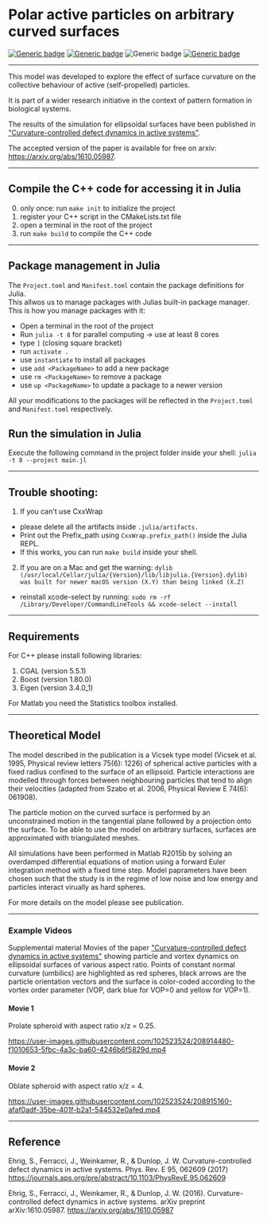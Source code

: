 # Polar active particles on arbitrary curved surfaces

[![Generic badge](https://img.shields.io/badge/arXiv-1610.05987-green.svg)](https://arxiv.org/abs/1610.05987)
[![Generic badge](https://img.shields.io/badge/Phys.Rev.E-95.062609-yellow.svg)](https://journals.aps.org/pre/abstract/10.1103/PhysRevE.95.062609)
![Generic badge](https://img.shields.io/badge/Matlab-R2022b-blue.svg)
[![Generic badge](https://img.shields.io/badge/License-AGPL3.0-orange.svg)](https://github.com/Sebastian-ehrig/Confined_active_particles/blob/main/LICENSE)

---

This model was developed to explore the effect of surface curvature on the collective behaviour of active (self-propelled) particles.

It is part of a wider research initiative in the context of pattern formation in biological systems.

The results of the simulation for ellipsoidal surfaces have been published in ["Curvature-controlled defect dynamics in active systems"]( https://journals.aps.org/pre/abstract/10.1103/PhysRevE.95.062609).

The accepted version of the paper is available for free on arxiv: https://arxiv.org/abs/1610.05987.


---

## Compile the C++ code for accessing it in Julia

0. only once: run `make init` to initialize the project
1. register your C++ script in the CMakeLists.txt file
2. open a terminal in the root of the project
3. run `make build` to compile the C++ code


---

## Package management in Julia

The `Project.toml` and `Manifest.toml` contain the package definitions for Julia.  
This allwos us to manage packages with Julias built-in package manager.  
This is how you manage packages with it:

- Open a terminal in the root of the project
- Run `julia -t 8` for parallel computing -> use at least 8 cores
- type `]` (closing square bracket)
- run `activate .`
- use `instantiate` to install all packages
- use `add <PackageName>` to add a new package
- use `rm <PackageName>` to remove a package
- use `up <PackageName>` to update a package to a newer version

All your modifications to the packages will be reflected in the `Project.toml` and `Manifest.toml` respectively.

## Run the simulation in Julia

Execute the following command in the project folder inside your shell: `julia -t 8 --project main.jl`

---

## Trouble shooting:  
1. If you can't use CxxWrap
- please delete all the artifacts inside `.julia/artifacts.`
- Print out the Prefix_path using `CxxWrap.prefix_path()` inside the Julia REPL.
- If this works, you can run `make build` inside your shell.
2. If you are on a Mac and get the warning: `dylib (/usr/local/Cellar/julia/{Version}/lib/libjulia.{Version}.dylib) was built for newer macOS version (X.Y) than being linked (X.Z)`
- reinstall xcode-select by running: `sudo rm -rf /Library/Developer/CommandLineTools && xcode-select --install`

---

## Requirements 

For C++ please install following libraries:
1. CGAL (version 5.5.1)
2. Boost (version 1.80.0)
3. Eigen (version 3.4.0_1)

For Matlab you need the Statistics toolbox installed.

---

## Theoretical Model

The model described in the publication is a Vicsek type model (Vicsek et al. 1995, Physical review letters 75(6): 1226) of spherical active particles with a fixed radius confined to the surface of an ellipsoid. Particle interactions are modelled through forces between neighbouring particles that tend to align their velocities (adapted from Szabo et al. 2006, Physical Review E 74(6): 061908).

The particle motion on the curved surface is performed by an unconstrained motion in the tangential plane followed by a projection onto the surface. To be able to use the model on arbitrary surfaces, surfaces are approximated with triangulated meshes.

All simulations have been performed in Matlab R2015b by solving an overdamped differential equations of motion using a forward Euler integration method with a fixed time step. Model paprameters have been chosen such that the study is in the regime of low noise and low energy and particles interact virually as hard spheres. 

For more details on the model please see publication.

---
### Example Videos

Supplemental material Movies of the paper ["Curvature-controlled defect dynamics in active systems"](https://journals.aps.org/pre/abstract/10.1103/PhysRevE.95.062609) showing particle and vortex dynamics on ellipsoidal surfaces of various aspect ratio.
Points of constant normal curvature (umbilics) are highlighted as red spheres, black arrows are the particle orientation vectors and the surface is color-coded according to the vortex order parameter (VOP, dark blue for VOP=0 and yellow for VOP=1).

#### Movie 1

Prolate spheroid with aspect ratio x/z = 0.25.

https://user-images.githubusercontent.com/102523524/208914480-f1010653-5fbc-4a3c-ba60-4246b6f5829d.mp4

#### Movie 2

Oblate spheroid with aspect ratio x/z = 4.

https://user-images.githubusercontent.com/102523524/208915160-afaf0adf-35be-401f-b2a1-544532e0afed.mp4

---

## Reference

Ehrig, S., Ferracci, J., Weinkamer, R., & Dunlop, J. W. Curvature-controlled defect dynamics in active systems. Phys. Rev. E 95, 062609 (2017)
https://journals.aps.org/pre/abstract/10.1103/PhysRevE.95.062609

Ehrig, S., Ferracci, J., Weinkamer, R., & Dunlop, J. W. (2016). Curvature-controlled defect dynamics in active systems. arXiv preprint arXiv:1610.05987.
https://arxiv.org/abs/1610.05987
